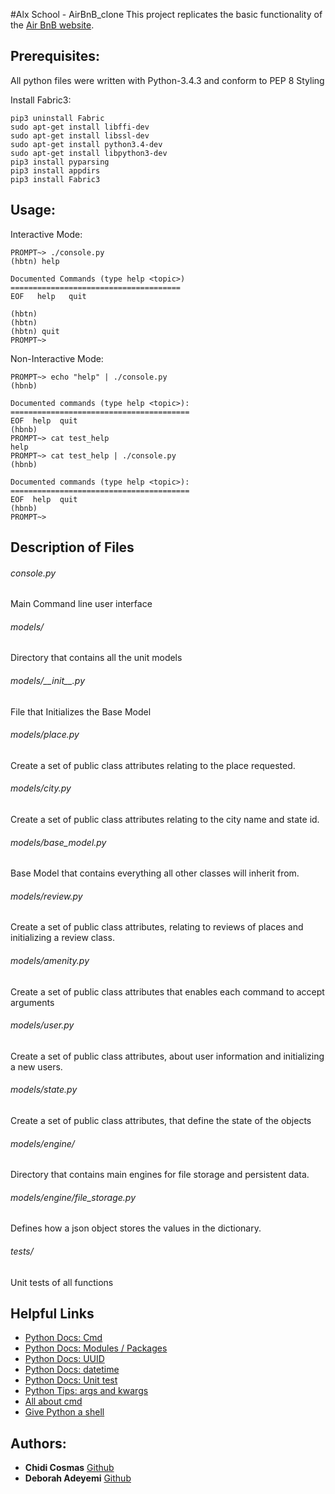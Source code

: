 #Alx School - AirBnB_clone
This project replicates the basic functionality of the [Air BnB website](http://www.airbnb.com/).

## Prerequisites:
All python files were written with Python-3.4.3 and conform to PEP 8 Styling

Install Fabric3:
```
pip3 uninstall Fabric
sudo apt-get install libffi-dev
sudo apt-get install libssl-dev
sudo apt-get install python3.4-dev
sudo apt-get install libpython3-dev
pip3 install pyparsing
pip3 install appdirs
pip3 install Fabric3
```

## Usage:
Interactive Mode:
```
PROMPT~> ./console.py
(hbtn) help

Documented Commands (type help <topic>)
======================================
EOF   help   quit

(hbtn)
(hbtn)
(hbtn) quit
PROMPT~>
```
Non-Interactive Mode:
```
PROMPT~> echo "help" | ./console.py
(hbnb)

Documented commands (type help <topic>):
========================================
EOF  help  quit
(hbnb) 
PROMPT~> cat test_help
help
PROMPT~> cat test_help | ./console.py
(hbnb)

Documented commands (type help <topic>):
========================================
EOF  help  quit
(hbnb) 
PROMPT~> 
```

## Description of Files
<h6>console.py</h6>
Main Command line user interface

<h6>models/</h6>
Directory that contains all the unit models

<h6>models/__init__.py</h6>
File that Initializes the Base Model

<h6>models/place.py</h6>
Create a set of public class attributes relating to the place requested.

<h6>models/city.py</h6>
Create a set of public class attributes relating to the city name and state id.

<h6>models/base_model.py</h6>
Base Model that contains everything all other classes will inherit from.


<h6>models/review.py</h6>
Create a set of public class attributes, relating to reviews of places and initializing a review class.

<h6>models/amenity.py</h6>
Create a set of public class attributes that enables each command to accept arguments

<h6>models/user.py</h6>
Create a set of public class attributes, about user information and initializing a new users.

<h6>models/state.py</h6>
Create a set of public class attributes, that define the state of the objects

<h6>models/engine/</h6>
Directory that contains main engines for file storage and persistent data.

<h6>models/engine/file_storage.py</h6>
Defines how a json object stores the values in the dictionary.

<h6>tests/</h6>
Unit tests of all functions

## Helpful Links
* [Python Docs: Cmd](https://docs.python.org/3.4/library/cmd.html)
* [Python Docs: Modules / Packages](https://docs.python.org/3.4/tutorial/modules.html#packages)
* [Python Docs: UUID](https://docs.python.org/3.4/library/uuid.html)
* [Python Docs: datetime](https://docs.python.org/3.4/library/datetime.html)
* [Python Docs: Unit test](https://docs.python.org/3.4/library/unittest.html#module-unittest)
* [Python Tips: args and kwargs](https://pythontips.com/2013/08/04/args-and-kwargs-in-python-explained/)
* [All about cmd](https://pymotw.com/2/cmd/)
* [Give Python a shell](https://coderwall.com/p/w78iva/give-your-python-program-a-shell-with-the-cmd-module)

## Authors:
* **Chidi Cosmas** [Github](https://github.com/buzengi)
* **Deborah Adeyemi** [Github](https://github.com/miiieagle)
